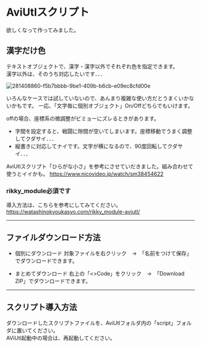 # AviUtlスクリプト
欲しくなって作ってみました。

## 漢字だけ色
テキストオブジェクトで、漢字・漢字以外でそれぞれ色を指定できます。  
漢字以外は、そのうち対応したいです．．．  

![281408860-f5b7bbbb-9be1-409b-b6cb-e09ec8cfd00e](https://github.com/hm-add9/aviutl/assets/127062996/2b6f75aa-ce2d-41c1-850e-ff4465056597)


いろんなケースでは試していないので、あんまり複雑な使い方だとうまくいかないかもです。
一応、「文字毎に個別オブジェクト」On/Offどちらでもいけます。

offの場合、座標系の微調整がビミョーにズレるときがあります。  
* 字間を設定すると、戦闘に隙間が空いてしまいます。座標移動でうまく調整してクダサイ．．．
* 縦書きに対応してナイです。文字が横になるので、90度回転してクダサイ．．．

AviUtlスクリプト「ひらがな小さ」を参考にさせていだきました。組み合わせて使うとイイかも。
https://www.nicovideo.jp/watch/sm38454622

### rikky_module必須です
導入方法は、こちらを参考にしてみてください。  
https://watashinokyoukasyo.com/rikky_module-aviutl/

---

## ファイルダウンロード方法
* 個別にダウンロード
対象ファイルを右クリック　→　「名前をつけて保存」でダウンロードできます。

* まとめてダウンロード
右上の「<>Code」をクリック　→　「Download ZIP」でダウンロードできます。

---

## スクリプト導入方法
ダウンロードしたスクリプトファイルを、AviUtlフォルダ内の「script」フォルダに置いてください。  
AViUtl起動中の場合は、再起動してください。

